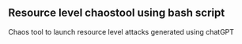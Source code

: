 ## Resource level chaostool using bash script 
Chaos tool to launch resource level attacks generated using chatGPT 


